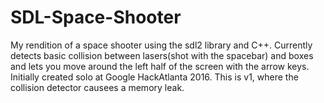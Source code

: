 # SDL-Space-Shooter
My rendition of a space shooter using the sdl2 library and C++. Currently detects basic collision between lasers(shot with the spacebar) and boxes and lets you move around the left half of the screen with the arrow keys. Initially created solo at Google HackAtlanta 2016. This is v1, where the collision detector causees a memory leak.
